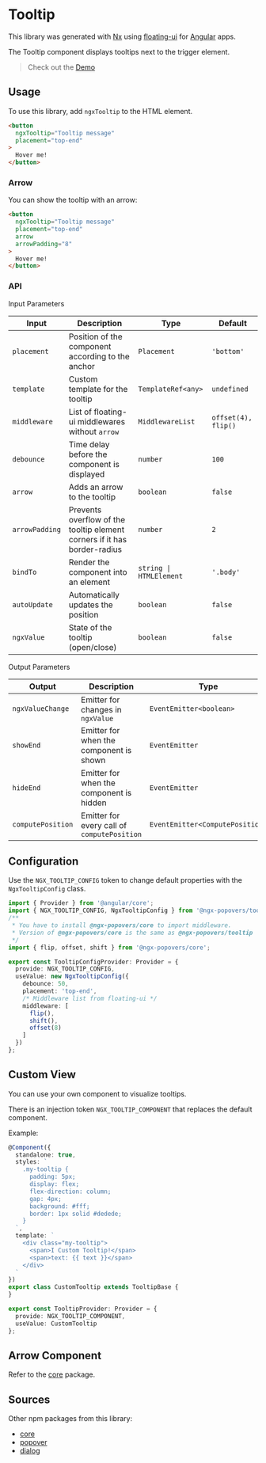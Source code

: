 # Tooltip

This library was generated with [Nx](https://nx.dev) using [floating-ui](https://floating-ui.com/) for [Angular](https://angular.dev/) apps.

The Tooltip component displays tooltips next to the trigger element.

> Check out the [Demo](https://ngx-popovers.vercel.app/docs/tooltip)

## Usage

To use this library, add `ngxTooltip` to the HTML element.

```html
<button
  ngxTooltip="Tooltip message"
  placement="top-end"
>
  Hover me!
</button>
```

### Arrow

You can show the tooltip with an arrow:

```html angular2html
<button
  ngxTooltip="Tooltip message"
  placement="top-end"
  arrow
  arrowPadding="8"
>
  Hover me!
</button>
```

### API

Input Parameters

| Input          | Description                                                              | Type                    | Default             |
|----------------|--------------------------------------------------------------------------|-------------------------|---------------------|
| `placement`    | Position of the component according to the anchor                        | `Placement`             | `'bottom'`          |
| `template`     | Custom template for the tooltip                                          | `TemplateRef<any>`      | `undefined`         |
| `middleware`   | List of floating-ui middlewares without `arrow`                          | `MiddlewareList`        | `offset(4), flip()` |
| `debounce`     | Time delay before the component is displayed                             | `number`                | `100`               |
| `arrow`        | Adds an arrow to the tooltip                                             | `boolean`               | `false`             |
| `arrowPadding` | Prevents overflow of the tooltip element corners if it has border-radius | `number`                | `2`                 |
| `bindTo`       | Render the component into an element                                     | `string \| HTMLElement` | `'.body'`           |
| `autoUpdate`   | Automatically updates the position                                       | `boolean`               | `false`             |
| `ngxValue`     | State of the tooltip (open/close)                                        | `boolean`               | `false`             |

Output Parameters

| Output            | Description                                 | Type                            |
|-------------------|---------------------------------------------|---------------------------------|
| `ngxValueChange`  | Emitter for changes in `ngxValue`           | `EventEmitter<boolean>`         |
| `showEnd`         | Emitter for when the component is shown     | `EventEmitter`                  |
| `hideEnd`         | Emitter for when the component is hidden    | `EventEmitter`                  |
| `computePosition` | Emitter for every call of `computePosition` | `EventEmitter<ComputePosition>` |

## Configuration

Use the `NGX_TOOLTIP_CONFIG` token to change default properties with the `NgxTooltipConfig` class.

```typescript
import { Provider } from '@angular/core';
import { NGX_TOOLTIP_CONFIG, NgxTooltipConfig } from '@ngx-popovers/tooltip';
/**
 * You have to install @ngx-popovers/core to import middleware.
 * Version of @ngx-popovers/core is the same as @ngx-popovers/tooltip
 */
import { flip, offset, shift } from '@ngx-popovers/core';

export const TooltipConfigProvider: Provider = {
  provide: NGX_TOOLTIP_CONFIG,
  useValue: new NgxTooltipConfig({
    debounce: 50,
    placement: 'top-end',
    /* Middleware list from floating-ui */
    middleware: [
      flip(),
      shift(),
      offset(8)
    ]
  })
};
```

## Custom View

You can use your own component to visualize tooltips.

There is an injection token `NGX_TOOLTIP_COMPONENT` that replaces the default component.

Example:

```typescript
@Component({
  standalone: true,
  styles: `
    .my-tooltip {
      padding: 5px;
      display: flex;
      flex-direction: column;
      gap: 4px;
      background: #fff;
      border: 1px solid #dedede;
    }
  `,
  template: `
    <div class="my-tooltip">
      <span>I Custom Tooltip!</span>
      <span>text: {{ text }}</span>
    </div>
  `
})
export class CustomTooltip extends TooltipBase {
}

export const TooltipProvider: Provider = {
  provide: NGX_TOOLTIP_COMPONENT,
  useValue: CustomTooltip
};
```

## Arrow Component

Refer to the [core](https://www.npmjs.com/package/@ngx-popovers/core) package.

## Sources

Other npm packages from this library:

* [core](https://www.npmjs.com/package/@ngx-popovers/core)
* [popover](https://www.npmjs.com/package/@ngx-popovers/popover)
* [dialog](https://www.npmjs.com/package/@ngx-popovers/dialog)
